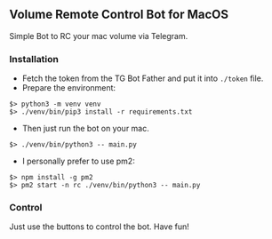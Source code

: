 ## Volume Remote Control Bot for MacOS

Simple Bot to RC your mac volume via Telegram.

### Installation

- Fetch the token from the TG Bot Father and put it into `./token` file.
- Prepare the environment:
```
$> python3 -m venv venv
$> ./venv/bin/pip3 install -r requirements.txt

```
- Then just run the bot on your mac.
```
$> ./venv/bin/python3 -- main.py
```
- I personally prefer to use pm2:
```
$> npm install -g pm2
$> pm2 start -n rc ./venv/bin/python3 -- main.py
```

### Control

Just use the buttons to control the bot. Have fun!